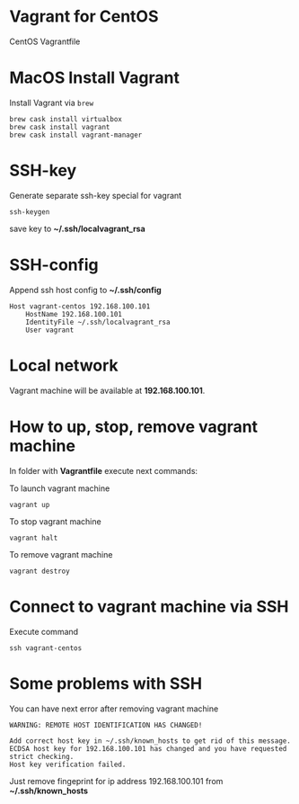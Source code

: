 # Vagrant for CentOS
CentOS Vagrantfile

# MacOS Install Vagrant
Install Vagrant via `brew`
```
brew cask install virtualbox
brew cask install vagrant
brew cask install vagrant-manager
```

# SSH-key
Generate separate ssh-key special for vagrant
```
ssh-keygen
```
save key to  **~/.ssh/localvagrant_rsa**

# SSH-config

Append ssh host config to **~/.ssh/config**
```
Host vagrant-centos 192.168.100.101
    HostName 192.168.100.101
    IdentityFile ~/.ssh/localvagrant_rsa
    User vagrant
```

# Local network
Vagrant machine will be available at **192.168.100.101**.

# How to up, stop, remove vagrant machine
In folder with **Vagrantfile** execute next commands:

To launch vagrant machine
```
vagrant up
```

To stop vagrant machine
```
vagrant halt
```

To remove vagrant machine
```
vagrant destroy
```

# Connect to vagrant machine via SSH

Execute command
```
ssh vagrant-centos
```

# Some problems with SSH

You can have next error after removing vagrant machine
```
WARNING: REMOTE HOST IDENTIFICATION HAS CHANGED!

Add correct host key in ~/.ssh/known_hosts to get rid of this message.
ECDSA host key for 192.168.100.101 has changed and you have requested strict checking.
Host key verification failed.
```

Just remove fingeprint for ip address 192.168.100.101 from **~/.ssh/known_hosts**
